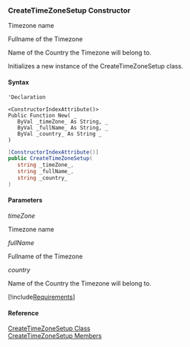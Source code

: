 ﻿### CreateTimeZoneSetup Constructor

Timezone name

Fullname of the Timezone

Name of the Country the Timezone will belong to.

Initializes a new instance of the CreateTimeZoneSetup class.

#### Syntax

```vbnet
'Declaration

<ConstructorIndexAttribute()>
Public Function New( _
   ByVal _timeZone_ As String, _
   ByVal _fullName_ As String, _
   ByVal _country_ As String _
)
```

```csharp
[ConstructorIndexAttribute()]
public CreateTimeZoneSetup( 
   string _timeZone_,
   string _fullName_,
   string _country_
)
```

#### Parameters

_timeZone_

Timezone name

_fullName_

Fullname of the Timezone

_country_

Name of the Country the Timezone will belong to.

[!include[Requirements](../partials/requirements.md)]

#### Reference

[CreateTimeZoneSetup Class](FChoice.Toolkits.Clarify~FChoice.Toolkits.Clarify.Interfaces.CreateTimeZoneSetup.md)  
[CreateTimeZoneSetup Members](FChoice.Toolkits.Clarify~FChoice.Toolkits.Clarify.Interfaces.CreateTimeZoneSetup_members.md)